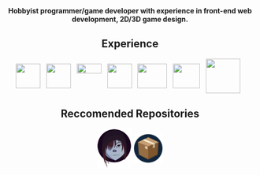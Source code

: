 <div align="center">
	<strong>Hobbyist programmer/game developer with experience in front-end web development, 2D/3D game design.</strong>
</div>

<div align="center">
	<h2>Experience</h2>
</div>

<div align="center">
	<img align="center" width="50" height="50" src="https://upload.wikimedia.org/wikipedia/commons/thumb/9/9a/Visual_Studio_Code_1.35_icon.svg/2048px-Visual_Studio_Code_1.35_icon.svg.png">&nbsp&nbsp
	<img align="center" width="50" height="50" src="https://upload.wikimedia.org/wikipedia/commons/thumb/c/c2/Adobe_XD_CC_icon.svg/2101px-Adobe_XD_CC_icon.svg.png">&nbsp&nbsp
	<img style="height:auto;" align="center" width="50" height="50" src="https://upload.wikimedia.org/wikipedia/commons/thumb/f/f2/Adobe_Premiere_Pro_Logo.svg/1200px-Adobe_Premiere_Pro_Logo.svg.png">&nbsp&nbsp
	<img align="center" width="50" height="50" src="https://upload.wikimedia.org/wikipedia/commons/thumb/4/45/The_GIMP_icon_-_gnome.svg/1200px-The_GIMP_icon_-_gnome.svg.png">&nbsp&nbsp
	<img align="center" width="60" height="50" src="https://upload.wikimedia.org/wikipedia/commons/thumb/0/0c/Blender_logo_no_text.svg/2503px-Blender_logo_no_text.svg.png">&nbsp&nbsp
	<img align="center" width="55" height="50" src="https://cdn.freebiesupply.com/logos/large/2x/eclipse-11-logo-png-transparent.png">&nbsp&nbsp
	<img align="center" width="70" height="70" src="https://upload.wikimedia.org/wikipedia/commons/b/b5/ROBLOX_Studio_icon.png">&nbsp&nbsp
</div>

<div align="center">
	<h2> Reccomended Repositories </h2>
</div>

<div align="center">
	<a href="http://github.com/Si-SenorTN/Scarlet"> <img style="height:auto;" align="center" width="70" height="70" src="https://github.com/Si-SenorTN/Scarlet/raw/master/docs/images/svg/scarlet_icon.svg"></a>
	<a href="http://github.com/Si-SenorTN/Packages"> <img style="height:auto;" align="center" width="60" height="60" src="https://github.com/Si-SenorTN/Packages/raw/master/docs/images/package_icon.svg"> </a>
</div>
